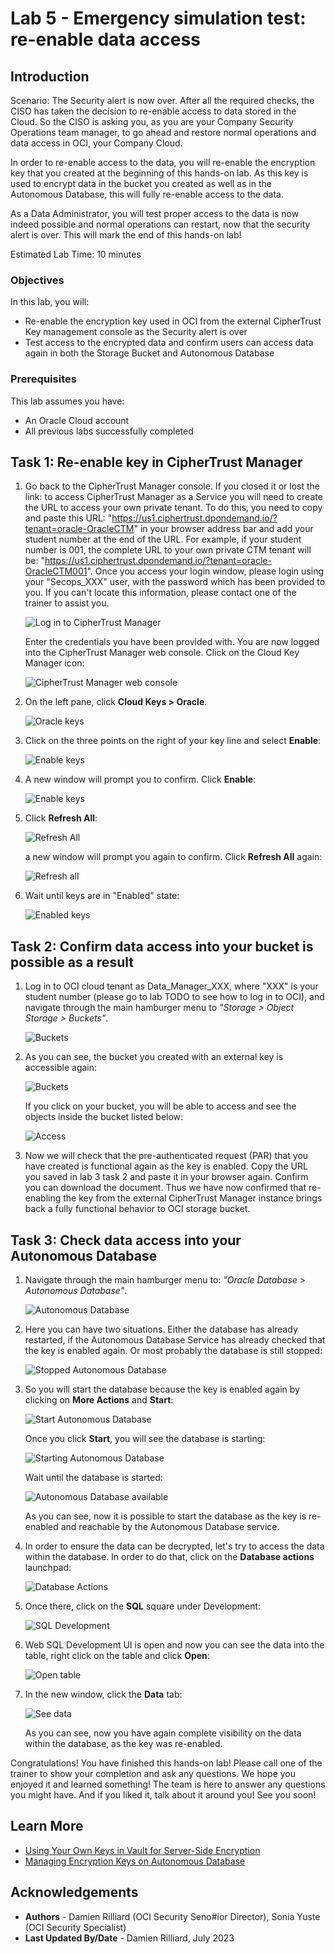 # Lab 5 - Emergency simulation test: re-enable data access

## Introduction

Scenario: 
The Security alert is now over. After all the required checks, the CISO has taken the decision to re-enable access to data stored in the Cloud. So the CISO is asking you, as you are your Company Security Operations team manager, to go ahead and restore normal operations and data access in OCI, your Company Cloud.

In order to re-enable access to the data, you will re-enable the encryption key that you created at the beginning of this hands-on lab. As this key is used to encrypt data in the bucket you created as well as in the Autonomous Database, this will fully re-enable access to the data.

As a Data Administrator, you will test proper access to the data is now indeed possible and normal operations can restart, now that the security alert is over. This will mark the end of this hands-on lab!

Estimated Lab Time: 10 minutes

### Objectives

In this lab, you will:

* Re-enable the encryption key used in OCI from the external CipherTrust Key management console as the Security alert is over
* Test access to the encrypted data and confirm users can access data again in both the Storage Bucket and Autonomous Database

### Prerequisites

This lab assumes you have:

* An Oracle Cloud account
* All previous labs successfully completed


## Task 1: Re-enable key in CipherTrust Manager

1. Go back to the CipherTrust Manager console.
    If you closed it or lost the link: to access CipherTrust Manager as a Service you will need to create the URL to access your own private tenant. To do this, you need to copy and paste this URL: "https://us1.ciphertrust.dpondemand.io/?tenant=oracle-OracleCTM" in your browser address bar and add your student number at the end of the URL. For example, if your student number is 001, the complete URL to your own private CTM tenant will be: "https://us1.ciphertrust.dpondemand.io/?tenant=oracle-OracleCTM001".
    Once you access your login window, please login using your "Secops_XXX" user, with the password which has been provided to you. If you can't locate this information, please contact one of the trainer to assist you.

    ![Log in to CipherTrust Manager](images/ctm-login.png "Log in to CipherTrust Manager")

    Enter the credentials you have been provided with. You are now logged into the CipherTrust Manager web console. Click on the Cloud Key Manager icon:

    ![CipherTrust Manager web console](images/ctm-page.png "CipherTrust Manager web console")


2. On the left pane, click **Cloud Keys > Oracle**.

    ![Oracle keys](images/menu-keys.png "Oracle keys")

3. Click on the three points on the right of your key line and select **Enable**:

   ![Enable keys](images/to-enable.png "Enable keys")

4. A new window will prompt you to confirm. Click **Enable**:

    ![Enable keys](images/enable-key.png "Enable keys")

6. Click **Refresh All**: 

    ![Refresh All](images/refresh-all.png "Refresh All")

    a new window will prompt you again to confirm. Click **Refresh All** again:

    ![Refresh all](images/refresh.png "Refresh all")

7. Wait until keys are in "Enabled" state:

    ![Enabled keys](images/enabled-key.png "Enabled keys")


## Task 2: Confirm data access into your bucket is possible as a result

1. Log in to OCI cloud tenant as Data\_Manager\_XXX, where "XXX" is your student number (please go to lab TODO to see how to log in to OCI), and navigate through the main hamburger menu to *"Storage > Object Storage > Buckets"*.
    
    ![Buckets](./images/buckets.png "Buckets")

2. As you can see, the bucket you created with an external key is accessible again: 

   ![Buckets](./images/bucket-visible.png "Buckets")

    If you click on your bucket, you will be able to access and see the objects inside the bucket listed below:

   ![Access](./images/upload-object.png "Access")

3. Now we will check that the pre-authenticated request (PAR) that you have created is functional again as the key is enabled.
  Copy the URL you saved in lab 3 task 2 and paste it in your browser again. Confirm you can download the document.
  Thus we have now confirmed that re-enabling the key from the external CipherTrust Manager instance brings back a fully functional behavior to OCI storage bucket.


## Task 3: Check data access into your Autonomous Database

1. Navigate through the main hamburger menu to: *"Oracle Database > Autonomous Database"*.

    ![Autonomous Database](./images/autonomous-database.png "Autonomous Database")

2. Here you can have two situations. Either the database has already restarted, if the Autonomous Database Service has already checked that the key is enabled again. Or most probably the database is still stopped:

    ![Stopped Autonomous Database](./images/stopped-adb.png "Stopped Autonomous Database")

3. So you will start the database because the key is enabled again by clicking on **More Actions** and **Start**:

      ![Start Autonomous Database](./images/re-start.png "Start Autonomous Database")

      Once you click **Start**, you will see the database is starting:

      ![Starting Autonomous Database](./images/starting-adb.png "Starting Autonomous Database")
      
      Wait until the database is started:
      
      ![Autonomous Database available](./images/adb-available.png "Autonomous Database available")

      As you can see, now it is possible to start the database as the key is re-enabled and reachable by the Autonomous Database service.


4. In order to ensure the data can be decrypted, let's try to access the data within the database. In order to do that, click on the **Database actions** launchpad:

    ![Database Actions](./images/db-actions.png "Database Actions")

5. Once there, click on the **SQL** square under Development:

    ![SQL Development](./images/sql.png "SQL Development")

6. Web SQL Development UI is open and now you can see the data into the table, right click on the table and click **Open**:

    ![Open table](./images/see-data.png "Open table")

7. In the new window, click the **Data** tab:

    ![See data](./images/data.png "See data")

    As you can see, now you have again complete visibility on the data within the database, as the key was re-enabled.

Congratulations! You have finished this hands-on lab! Please call one of the trainer to show your completion and ask any questions. We hope you enjoyed it and learned something! The team is here to answer any questions you might have. And if you liked it, talk about it around you! See you soon!


## Learn More

* [Using Your Own Keys in Vault for Server-Side Encryption](https://docs.oracle.com/en-us/iaas/Content/Object/Tasks/encryption.htm#UsingYourKMSKeys)
* [Managing Encryption Keys on Autonomous Database](https://docs.oracle.com/en/cloud/paas/autonomous-database/adbsa/autonomous-encrypt-set-rotate-keys.html#GUID-0795135D-B057-4DBC-92C9-368AF4C82D0A)

## Acknowledgements
* **Authors** - Damien Rilliard (OCI Security Seno#ior Director), Sonia Yuste (OCI Security Specialist)
* **Last Updated By/Date** - Damien Rilliard, July 2023

